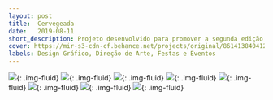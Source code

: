 ```yaml
---
layout: post
title:  Cervegeada
date:   2019-08-11
short_description: Projeto desenvolvido para promover a segunda edição da festa "CerveGeada 2019" organizado pela empresa Cross Formaturas.
cover: https://mir-s3-cdn-cf.behance.net/projects/original/86141384041211.Y3JvcCwxMzk5LDEwOTUsMCww.jpg
labels: Design Gráfico, Direção de Arte, Festas e Eventos
---
```


![](https://mir-s3-cdn-cf.behance.net/project_modules/fs/1171c884041211.5d507b8ed3670.jpg){: .img-fluid}
![](https://mir-s3-cdn-cf.behance.net/project_modules/fs/287b0084041211.5d507b8ed3101.jpg){: .img-fluid}
![](https://mir-s3-cdn-cf.behance.net/project_modules/fs/a3c7eb84041211.5d507b8ed4354.gif){: .img-fluid}
![](https://mir-s3-cdn-cf.behance.net/project_modules/fs/86a0fb84041211.5d507dd469661.jpg){: .img-fluid}
![](https://mir-s3-cdn-cf.behance.net/project_modules/fs/af58f284041211.5d507b8ed25de.jpg){: .img-fluid}
![](https://mir-s3-cdn-cf.behance.net/project_modules/fs/b9521a84041211.5d507b8ed21d2.jpg){: .img-fluid}
![](https://mir-s3-cdn-cf.behance.net/project_modules/fs/375e9384041211.5d507b8ed2b76.jpg){: .img-fluid}
![](https://mir-s3-cdn-cf.behance.net/project_modules/fs/64638484041211.5d507b8ed1c09.jpg){: .img-fluid}


